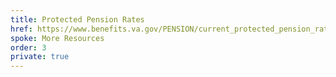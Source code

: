 ```yaml
---
title: Protected Pension Rates
href: https://www.benefits.va.gov/PENSION/current_protected_pension_rate_tables.asp
spoke: More Resources
order: 3
private: true
---
```

